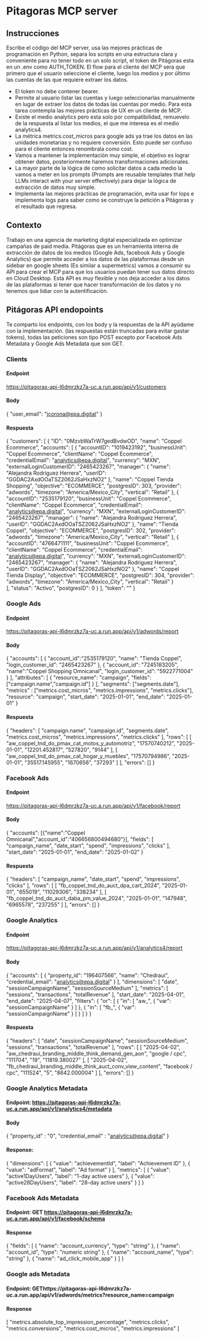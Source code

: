 # Pitagoras MCP server

## Instrucciones
Escribe el código del MCP server, usa las mejores prácticas de programación en Python, separa los scripts en una estructura clara y conveniente para no tener todo en un solo script, el token de Pitágoras esta en un .env como AUTH_TOKEN. El flow para el cliente del MCP sera que primero que el usuario seleccione el cliente, luego los medios y por último las cuentas de las que requiere extraer los datos.
- El token no debe contener bearer.
- Permite al usuario listar las cuentas y luego seleccionarlas manualmente en lugar de extraer los datos de todas las cuentas por medio. Para esta tarea contempla las mejores prácticas de UX en un cliente de MCP.
- Existe el medio analytics pero esta solo por compatibilidad, remuevelo de la respuesta al listar los medios, el que me interesa es el medio analytics4.
- La métrica metrics.cost_micros para google ads ya trae los datos en las unidades monetarias y no requiere conversión. Esto puede ser confuso para el cliente entonces renombrala como cost.
- Vamos a mantener la implementación muy simple, el objetivo es lograr obtener datos, posteriormente haremos transformaciones adicionales.
- La mayor parte de la lógica de como solicitar datos a cada medio la vamos a meter en los prompts (Prompts are reusable templates that help LLMs interact with your server effectively) para dejar la lógica de extracción de datos muy simple.
- Implementa las mejores prácticas de programación, evita usar for lops e implementa logs para saber como se construye la petición a Pitágoras y el resultado que regresa.

## Contexto
Trabajo en una agencia de marketing digital especializada en optimizar campañas de paid media.
Pitágoras que es un herramienta interna de extracción de datos de los medios (Google Ads, facebook Ads y Google Analytics) que permite acceder a los datos de las plataformas desde un sidebar en google sheets (Es similar a supermetrics) vamos a consumir su API para crear el MCP para que los usuarios puedan tener sus datos directo en Cloud Desktop. Esta API es muy flexible y nos deja acceder a los datos de las plataformas si tener que hacer transformación de los datos y no tenemos que lidiar con la autentificación.

## Pitágoras API endopoints
Te comparto los endpoints, con los body y la respuestas de la API ayúdame con la implementación. (las respuestas están truncadas para evitar gastar tokens), todas las peticiones son tipo POST excepto por Facebook Ads Metadata y Google Ads Metadata que son GET.

### Clients

#### Endpoint
https://pitagoras-api-l6dmrzkz7a-uc.a.run.app/api/v1/customers


#### Body
{
    "user_email": "jcorona@epa.digital"
}

#### Respuesta
{
    "customers": [
        {
            "ID": "0MzvbWaTrW7gedBvdwOD",
            "name": "Coppel Ecommerce",
            "accounts": [
                {
                    "accountID": "1019423192",
                    "businessUnit": "Coppel Ecommerce",
                    "clientName": "Coppel Ecommerce",
                    "credentialEmail": "analytics@epa.digital",
                    "currency": "MXN",
                    "externalLoginCustomerID": "2465423267",
                    "manager": {
                        "name": "Alejandra Rodriguez Herrera",
                        "userID": "GGDAC2AxdOOaTSZ2062JSaHxzNO2"
                    },
                    "name": "Coppel Tienda Shopping",
                    "objective": "ECOMMERCE",
                    "postgresID": 303,
                    "provider": "adwords",
                    "timezone": "America/Mexico_City",
                    "vertical": "Retail"
                },
                {
                    "accountID": "2535179120",
                    "businessUnit": "Coppel Ecommerce",
                    "clientName": "Coppel Ecommerce",
                    "credentialEmail": "analytics@epa.digital",
                    "currency": "MXN",
                    "externalLoginCustomerID": "2465423267",
                    "manager": {
                        "name": "Alejandra Rodriguez Herrera",
                        "userID": "GGDAC2AxdOOaTSZ2062JSaHxzNO2"
                    },
                    "name": "Tienda Coppel",
                    "objective": "ECOMMERCE",
                    "postgresID": 302,
                    "provider": "adwords",
                    "timezone": "America/Mexico_City",
                    "vertical": "Retail"
                },
                {
                    "accountID": "4766471111",
                    "businessUnit": "Coppel Ecommerce",
                    "clientName": "Coppel Ecommerce",
                    "credentialEmail": "analytics@epa.digital",
                    "currency": "MXN",
                    "externalLoginCustomerID": "2465423267",
                    "manager": {
                        "name": "Alejandra Rodriguez Herrera",
                        "userID": "GGDAC2AxdOOaTSZ2062JSaHxzNO2"
                    },
                    "name": "Coppel Tienda Display",
                    "objective": "ECOMMERCE",
                    "postgresID": 304,
                    "provider": "adwords",
                    "timezone": "America/Mexico_City",
                    "vertical": "Retail"
                }          
                ],
            "status": "Activo",
            "postgresID": 0
        }
    ],
    "token": ""
}

### Google Ads

#### Endpoint
https://pitagoras-api-l6dmrzkz7a-uc.a.run.app/api/v1/adwords/report

#### Body
{
    "accounts": [
        {
            "account_id":"2535179120",
            "name": "Tienda Coppel",
            "login_customer_id": "2465423267"
        },
        {
            "account_id": "7245183205",
            "name":"Coppel Shopping Omnicanal",
            "login_customer_id": "5922771004"
        }
    ],
    "attributes": [
        {
            "resource_name": "campaign",
            "fields": ["campaign.name","campaign.id"]
        }
    ],
    "segments": ["segments.date"],
    "metrics" : ["metrics.cost_micros",
        "metrics.impressions",
        "metrics.clicks"],
    "resource": "campaign",
    "start_date": "2025-01-01",
    "end_date": "2025-01-01"
}

#### Respuesta
{
    "headers": [
        "campaign.name",
        "campaign.id",
        "segments.date",
        "metrics.cost_micros",
        "metrics.impressions",
        "metrics.clicks"
    ],
    "rows": [
        [
            "aw_coppel_tnd_do_pmax_cat_motos_y_automotriz",
            "17570740212",
            "2025-01-01",
            "12201.452817",
            "527820",
            "9144"
        ],
        [
            "aw_coppel_tnd_do_pmax_cat_hogar_y_muebles",
            "17570794986",
            "2025-01-01",
            "35517.145955",
            "1670656",
            "37293"
        ]
    ],
    "errors": []
}

### Facebook Ads

#### Endpoint
https://pitagoras-api-l6dmrzkz7a-uc.a.run.app/api/v1/facebook/report

#### Body
{
    "accounts": [{"name":"Coppel Omnicanal","account_id":"406656800494680"}],
    "fields": [
        "campaign_name",
        "date_start",
        "spend",
        "impressions",
        "clicks"
    ],
    "start_date": "2025-01-01",
    "end_date": "2025-01-02"
}

#### Respuesta
{
    "headers": [
        "campaign_name",
        "date_start",
        "spend",
        "impressions",
        "clicks"
    ],
    "rows": [
        [
            "fb_coppel_tnd_do_auct_dpa_cart_2024",
            "2025-01-01",
            "655019",
            "11029306",
            "338234"
        ],
        [
            "fb_coppel_tnd_do_auct_daba_pm_value_2024",
            "2025-01-01",
            "147948",
            "6965578",
            "237255"
        ]
    ],
    "errors": []
}

### Google Analytics

#### Endpoint
https://pitagoras-api-l6dmrzkz7a-uc.a.run.app/api/v1/analytics4/report

#### Body
{
    "accounts": [
        {
            "property_id": "196407566",
            "name": "Chedraui",
            "credential_email": "analytics@epa.digital"
        }
    ],
    "dimensions": [
        "date",
        "sessionCampaignName",
        "sessionSourceMedium"
    ],
    "metrics": [
        "sessions",
        "transactions",
        "totalRevenue"
    ],
    "start_date": "2025-04-01",
    "end_date": "2025-04-07",
    "filters": {
        "or": [
            {
                "in": [
                    "aw_",
                    {
                        "var": "sessionCampaignName"
                    }
                ]
            },
            {
                "in": [
                    "fb_",
                    {
                        "var": "sessionCampaignName"
                    }
                ]
            }
        ]
    }
}

#### Respuesta
{
    "headers": [
        "date",
        "sessionCampaignName",
        "sessionSourceMedium",
        "sessions",
        "transactions",
        "totalRevenue"
    ],
    "rows": [
        [
            "2025-04-02",
            "aw_chedraui_branding_middle_think_demand_gen_aon",
            "google / cpc",
            "111704",
            "19",
            "11819.380027"
        ],
        [
            "2025-04-02",
            "fb_chedraui_branding_middle_think_auct_conv_view_content",
            "facebook / cpc",
            "111524",
            "5",
            "8642.000004"
        ]
    ],
    "errors": []
}

### Google Analytics Metadata
#### Endpoint: https://pitagoras-api-l6dmrzkz7a-uc.a.run.app/api/v1/analytics4/metadata
#### Body 
{
    "property_id" : "0",
    "credential_email" : "analytics@epa.digital"
}
#### Response:
{
    "dimensions": [
        {
            "value": "achievementId",
            "label": "Achievement ID"
        },
        {
            "value": "adFormat",
            "label": "Ad format"
        }
    ],
    "metrics": [
        {
            "value": "active1DayUsers",
            "label": "1-day active users"
        },
        {
            "value": "active28DayUsers",
            "label": "28-day active users"
        }
    ]
}
### Facebook Ads Metadata
#### Endpoint: GET https://pitagoras-api-l6dmrzkz7a-uc.a.run.app/api/v1/facebook/schema
#### Response
{
    "fields": [
        {
            "name": "account_currency",
            "type": "string"
        },
        {
            "name": "account_id",
            "type": "numeric string"
        },
        {
            "name": "account_name",
            "type": "string"
        },
        {
            "name": "ad_click_mobile_app"
        }
    ]
}

### Google ads Metadata
#### Endpoint: GEThttps://pitagoras-api-l6dmrzkz7a-uc.a.run.app/api/v1/adwords/metrics?resource_name=campaign
#### Response
[
    "metrics.absolute_top_impression_percentage",
    "metrics.clicks",
    "metrics.conversions",
    "metrics.cost_micros",
    "metrics.impressions"
]